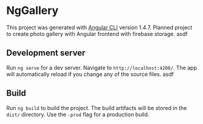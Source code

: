 # NgGallery

This project was generated with [Angular CLI](https://github.com/angular/angular-cli) version 1.4.7.
Planned project to create photo gallery with Angular frontend with firebase storage.
asdf
## Development server

Run `ng serve` for a dev server. Navigate to `http://localhost:4200/`. The app will automatically reload if you change any of the source files.
asdf
## Build

Run `ng build` to build the project. The build artifacts will be stored in the `dist/` directory. Use the `-prod` flag for a production build.

